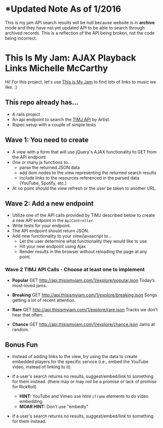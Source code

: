
# *Updated Note As of 1/2016

This is my jam API search results will be null because website is in __archive__ mode and they have not yet updated API to be able to search through archived records. This is a reflection of the API being broken, not the code being incorrect. 

# This Is My Jam: AJAX Playback Links Michelle McCarthy
Hi! For this project, let's use [This is My Jam](https://www.thisismyjam.com/) to find lots of links to music we like. :)

## This repo already has...
- A rails project
- An api endpoint to search the [TIMJ API](https://www.thisismyjam.com/developers/docs) by Artist.
- Rspec setup with a couple of simple tests


## Wave 1: You need to create
- A view with a form that will use jQuery's AJAX functionality to GET from the API endpoint
- One or many js functions to...
  - parse the returned JSON data
  - add dom nodes to the view representing the returned search results
  - include links to the resources referenced in the parsed data (YouTube, Spotify, etc.)
- At no point should the view refresh or the user be taken to another URL.

## Wave 2: Add a new endpoint
- Utilize one of the API calls provided by TIMJ described below to create a new API endpoint in the `ApiController`.
- Write tests for your endpoint.
- The API endpoint should return JSON.
- Add new functionality to your view/javascript to...
  - Let the user determine what functionality they would like to use
  - Hit your new endpoint using Ajax
  - Render results in the browser without reloading the page at any point.

### Wave 2 TIMJ API Calls - Choose at least one to implement
- __Popular__
    GET http://api.thisismyjam.com/1/explore/popular.json
    Today’s most-loved jams.

- __Breaking__
  GET http://api.thisismyjam.com/1/explore/breaking.json
  Songs getting a lot of recent attention.

- __Rare__
  GET http://api.thisismyjam.com/1/explore/rare.json
  Tracks we don’t hear that often.

- __Chance__
  GET http://api.thisismyjam.com/1/explore/chance.json
  Jams at random.

## Bonus Fun
- Instead of adding links to the view, try using the data to create embedded players for the specific service (i.e., embed the YouTube video, instead of linking to it).

- If a user's search returns no results, suggest/embed/link to something for them instead. (there may or may not be a promise or lack of promise for RickRoll)

  - __HINT:__ YouTube and Vimeo use html `iframe` elements to do video embedding.
  - __MOAR HINT:__ Don't use "embedly"
- If a user's search returns no results, suggest/embed/link to something for them instead.
